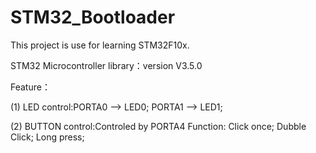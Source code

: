 # STM32_Bootloader

This project is use for learning STM32F10x.

STM32 Microcontroller library：version V3.5.0

Feature：

(1) LED control:PORTA0 --> LED0; PORTA1 --> LED1;

(2) BUTTON control:Controled by PORTA4 Function: Click once; Dubble Click; Long press;
